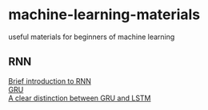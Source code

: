 # machine-learning-materials
useful materials for beginners of machine learning

## RNN 
[Brief introduction to RNN](https://medium.com/@simeon.kostadinoff/learn-how-recurrent-neural-networks-work-84e975feaaf7)  
[GRU](https://towardsdatascience.com/understanding-gru-networks-2ef37df6c9be)  
[A clear distinction between GRU and LSTM](https://arxiv.org/pdf/1412.3555v1.pdf)  
